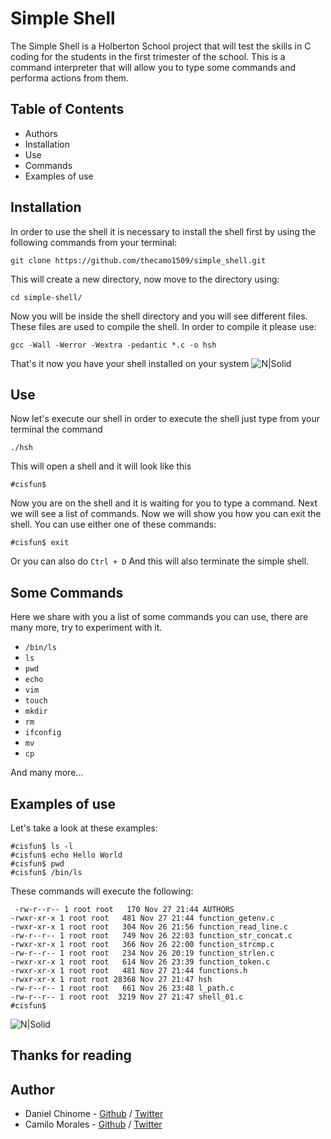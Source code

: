 # Simple Shell

The Simple Shell is a Holberton School project that will test the skills in C coding for the students in the first trimester of the school. This is a command interpreter that will allow you to type some commands and performa actions from them.

## Table of Contents

 - Authors
 - Installation
 - Use
 - Commands
 - Examples of use

## Installation

In order to use the shell it is necessary to install the shell first by using the following commands from your terminal:

    git clone https://github.com/thecamo1509/simple_shell.git
This will create a new directory, now move to the directory using:

    cd simple-shell/
Now you will be inside the shell directory and you will see different files. These files are used to compile the shell. In order to compile it please use:

```
gcc -Wall -Werror -Wextra -pedantic *.c -o hsh
```
That's it now you have your shell installed on your system
![N|Solid](https://i.ibb.co/tbCxNYr/Captura.png)
## Use

Now let's execute our shell in order to execute the shell just type from your terminal the command

    ./hsh
This will open a shell and it will look like this

    #cisfun$ 
Now you are on the shell and it is waiting for you to type a command. Next we will see a list of commands. Now we will show you how you can exit the shell. You can use either one of these commands:

    #cisfun$ exit
Or you can also do `Ctrl + D` And this will also terminate the simple shell.

## Some Commands

Here we share with you a list of some commands you can use, there are many more, try to experiment with it.

 - `/bin/ls`
 - `ls`
 - `pwd`
 - `echo`
 - `vim`
 - `touch`
 - `mkdir`
 - `rm`
 - `ifconfig`
 - `mv`
 - `cp`
 
And many more...

## Examples of use

Let's take a look at these examples:

```
#cisfun$ ls -l
#cisfun$ echo Hello World
#cisfun$ pwd
#cisfun$ /bin/ls
```

These commands will execute the following:

     -rw-r--r-- 1 root root   170 Nov 27 21:44 AUTHORS
    -rwxr-xr-x 1 root root   481 Nov 27 21:44 function_getenv.c
    -rwxr-xr-x 1 root root   304 Nov 26 21:56 function_read_line.c
    -rw-r--r-- 1 root root   749 Nov 26 22:03 function_str_concat.c
    -rwxr-xr-x 1 root root   366 Nov 26 22:00 function_strcmp.c
    -rw-r--r-- 1 root root   234 Nov 26 20:19 function_strlen.c
    -rwxr-xr-x 1 root root   614 Nov 26 23:39 function_token.c
    -rwxr-xr-x 1 root root   481 Nov 27 21:44 functions.h
    -rwxr-xr-x 1 root root 28368 Nov 27 21:47 hsh
    -rw-r--r-- 1 root root   661 Nov 26 23:48 l_path.c
    -rw-r--r-- 1 root root  3219 Nov 27 21:47 shell_01.c
    #cisfun$

![N|Solid](https://i.ibb.co/HrbpG8G/Captura.png)
 ## Thanks for reading

## Author
- Daniel Chinome - [Github](https://github.com/danielcinome) / [Twitter](https://twitter.com/DanielChinome)
- Camilo Morales -  [Github](https://github.com/thecamo1509) / [Twitter](https://twitter.com/CamiloAndres_15)
